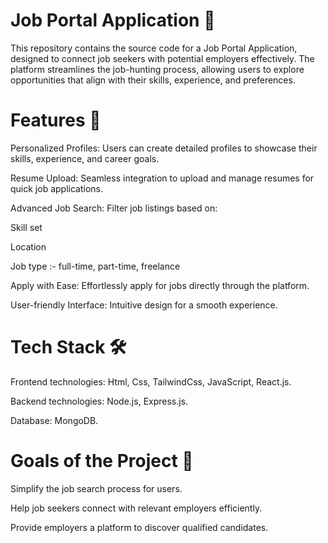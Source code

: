 # Job Portal Application 🚀

This repository contains the source code for a Job Portal Application, designed to connect job seekers with potential employers effectively. The platform streamlines the job-hunting process, allowing users to explore opportunities that align with their skills, experience, and preferences.

# Features 🌟

Personalized Profiles: Users can create detailed profiles to showcase their skills, experience, and career goals.

Resume Upload: Seamless integration to upload and manage resumes for quick job applications.

Advanced Job Search: Filter job listings based on:

Skill set

Location

Job type :- full-time, part-time, freelance

Apply with Ease: Effortlessly apply for jobs directly through the platform.

User-friendly Interface: Intuitive design for a smooth experience.

# Tech Stack 🛠️

Frontend technologies: Html, Css, TailwindCss, JavaScript, React.js.

Backend technologies: Node.js, Express.js.

Database: MongoDB.

# Goals of the Project 🎯

Simplify the job search process for users.

Help job seekers connect with relevant employers efficiently.

Provide employers a platform to discover qualified candidates.
